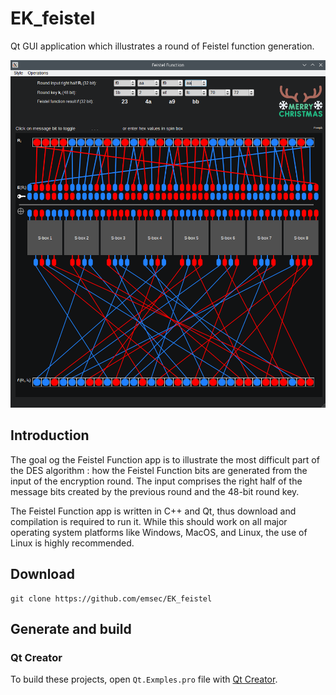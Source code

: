 # EK_feistel
Qt GUI application which illustrates a round of Feistel function generation.

![Feistel Function Screenshot](https://github.com/emsec/EK_feistel/blob/main/doc/screenshot.png "Feistel Function Screenshot")

## Introduction
The goal og the Feistel Function app is to illustrate the most difficult part of the DES algorithm : how the Feistel Function bits are generated from the input of the encryption round. The input comprises the right half of the message bits created by the previous round and the 48-bit round key.

The Feistel Function app is written in C++ and Qt, thus download and compilation is required to run it. While this should work on all major operating system platforms like Windows, MacOS, and Linux, the use of Linux is highly recommended.


## Download

``` shell
git clone https://github.com/emsec/EK_feistel
```

## Generate and build

### Qt Creator

To build these projects, open `Qt.Exmples.pro` file with [Qt Creator](https://doc.qt.io/qtcreator/creator-overview.html).
